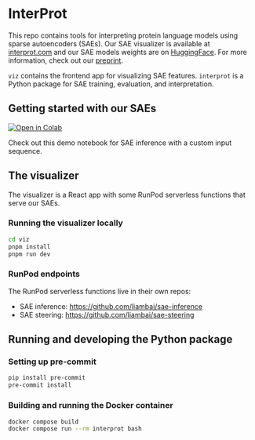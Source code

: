 # InterProt

This repo contains tools for interpreting protein language models using sparse autoencoders (SAEs). Our SAE visualizer is available at [interprot.com](https://interprot.com) and our SAE models weights are on [HuggingFace](https://huggingface.co/liambai/InterProt-ESM2-SAEs). For more information, check out our [preprint](TODO).

`viz` contains the frontend app for visualizing SAE features. `interprot` is a Python package for SAE training, evaluation, and interpretation.

## Getting started with our SAEs

[![Open in Colab](https://colab.research.google.com/assets/colab-badge.svg)](https://colab.research.google.com/github/etowahadams/interprot/blob/main/notebooks/sae_inference.ipynb)

Check out this demo notebook for SAE inference with a custom input sequence.

## The visualizer

The visualizer is a React app with some RunPod serverless functions that serve our SAEs.

### Running the visualizer locally

```bash
cd viz
pnpm install
pnpm run dev
```

### RunPod endpoints

The RunPod serverless functions live in their own repos:

- SAE inference: https://github.com/liambai/sae-inference
- SAE steering: https://github.com/liambai/sae-steering

## Running and developing the Python package

### Setting up pre-commit

```bash
pip install pre-commit
pre-commit install
```

### Building and running the Docker container

```bash
docker compose build
docker compose run --rm interprot bash
```
